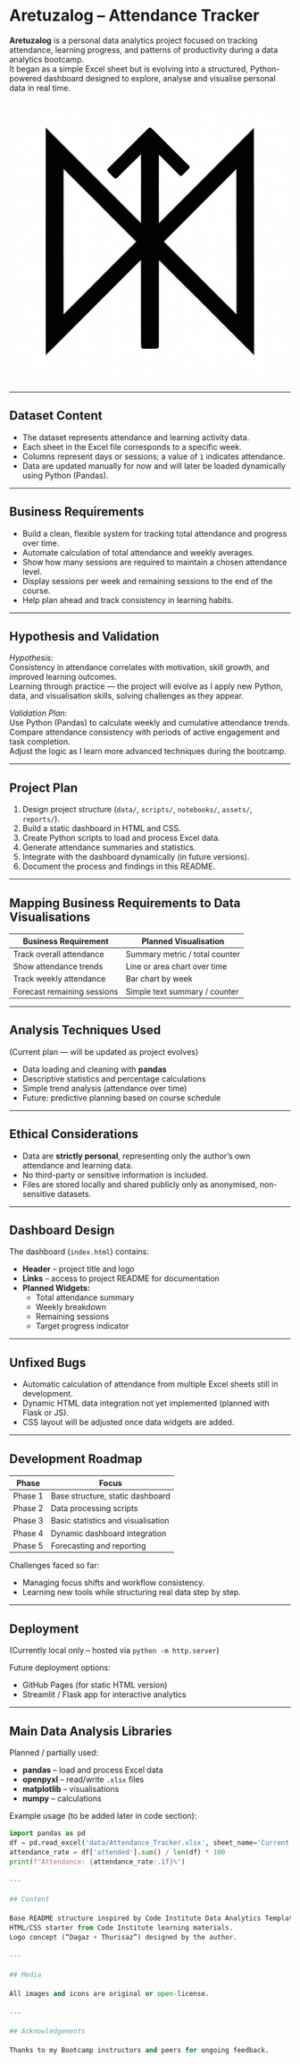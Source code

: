 # Aretuzalog – Attendance Tracker

**Aretuzalog** is a personal data analytics project focused on tracking attendance, learning progress, and patterns of productivity during a data analytics bootcamp.  
It began as a simple Excel sheet but is evolving into a structured, Python-powered dashboard designed to explore, analyse and visualise personal data in real time.

![Aretuzalog Logo](/assets/images/Logo.png)

---

## Dataset Content
- The dataset represents attendance and learning activity data.
- Each sheet in the Excel file corresponds to a specific week.
- Columns represent days or sessions; a value of `1` indicates attendance.
- Data are updated manually for now and will later be loaded dynamically using Python (Pandas).

---

## Business Requirements
- Build a clean, flexible system for tracking total attendance and progress over time.  
- Automate calculation of total attendance and weekly averages.  
- Show how many sessions are required to maintain a chosen attendance level.  
- Display sessions per week and remaining sessions to the end of the course.  
- Help plan ahead and track consistency in learning habits.  

---

## Hypothesis and Validation
*Hypothesis:*  
Consistency in attendance correlates with motivation, skill growth, and improved learning outcomes.  
Learning through practice — the project will evolve as I apply new Python, data, and visualisation skills, solving challenges as they appear.

*Validation Plan:*  
Use Python (Pandas) to calculate weekly and cumulative attendance trends.  
Compare attendance consistency with periods of active engagement and task completion.  
Adjust the logic as I learn more advanced techniques during the bootcamp.

---

## Project Plan
1. Design project structure (`data/`, `scripts/`, `notebooks/`, `assets/`, `reports/`).
2. Build a static dashboard in HTML and CSS.
3. Create Python scripts to load and process Excel data.
4. Generate attendance summaries and statistics.
5. Integrate with the dashboard dynamically (in future versions).
6. Document the process and findings in this README.

---

## Mapping Business Requirements to Data Visualisations
| Business Requirement | Planned Visualisation |
|----------------------|------------------------|
| Track overall attendance | Summary metric / total counter |
| Show attendance trends | Line or area chart over time |
| Track weekly attendance | Bar chart by week |
| Forecast remaining sessions | Simple text summary / counter |

---

## Analysis Techniques Used
(Current plan — will be updated as project evolves)
- Data loading and cleaning with **pandas**
- Descriptive statistics and percentage calculations
- Simple trend analysis (attendance over time)
- Future: predictive planning based on course schedule

---

## Ethical Considerations
- Data are **strictly personal**, representing only the author’s own attendance and learning data.
- No third-party or sensitive information is included.
- Files are stored locally and shared publicly only as anonymised, non-sensitive datasets.

---

## Dashboard Design
The dashboard (`index.html`) contains:
- **Header** – project title and logo  
- **Links** – access to project README for documentation  
- **Planned Widgets:**
  - Total attendance summary
  - Weekly breakdown
  - Remaining sessions
  - Target progress indicator

---

## Unfixed Bugs
- Automatic calculation of attendance from multiple Excel sheets still in development.
- Dynamic HTML data integration not yet implemented (planned with Flask or JS).
- CSS layout will be adjusted once data widgets are added.

---

## Development Roadmap
| Phase | Focus |
|-------|--------|
| Phase 1 | Base structure, static dashboard |
| Phase 2 | Data processing scripts |
| Phase 3 | Basic statistics and visualisation |
| Phase 4 | Dynamic dashboard integration |
| Phase 5 | Forecasting and reporting |

Challenges faced so far:
- Managing focus shifts and workflow consistency.
- Learning new tools while structuring real data step by step.

---

## Deployment
(Currently local only – hosted via `python -m http.server`)

Future deployment options:
- GitHub Pages (for static HTML version)
- Streamlit / Flask app for interactive analytics

---

## Main Data Analysis Libraries
Planned / partially used:
- **pandas** – load and process Excel data  
- **openpyxl** – read/write `.xlsx` files  
- **matplotlib** – visualisations  
- **numpy** – calculations  

Example usage (to be added later in code section):
```python
import pandas as pd
df = pd.read_excel('data/Attendance_Tracker.xlsx', sheet_name='Current Week')
attendance_rate = df['attended'].sum() / len(df) * 100
print(f"Attendance: {attendance_rate:.1f}%")

---

## Content

Base README structure inspired by Code Institute Data Analytics Template.
HTML/CSS starter from Code Institute learning materials.
Logo concept (“Dagaz + Thurisaz”) designed by the author.

---

## Media

All images and icons are original or open-license.

---

## Acknowledgements

Thanks to my Bootcamp instructors and peers for ongoing feedback.

